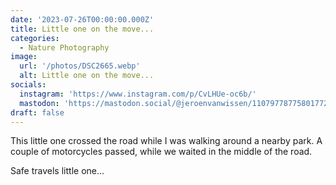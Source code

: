 ```yaml
---
date: '2023-07-26T00:00:00.000Z'
title: Little one on the move...
categories:
  - Nature Photography
image:
  url: '/photos/DSC2665.webp'
  alt: Little one on the move...
socials:
  instagram: 'https://www.instagram.com/p/CvLHUe-oc6b/'
  mastodon: 'https://mastodon.social/@jeroenvanwissen/110797787758017721'
draft: false
---
```


This little one crossed the road while I was walking around a nearby park. A couple of motorcycles passed, while we waited in the middle of the road.

Safe travels little one...